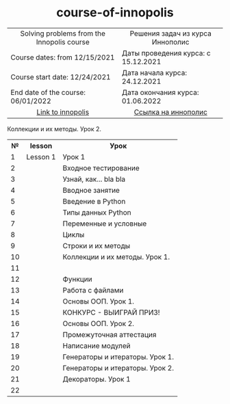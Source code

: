 <h1 align="center">course-of-innopolis</h1>

<table align="center" border="0">
  <tr>
    <td align="center">Solving problems from the Innopolis course</td><td align="center">Решения задач из курса Иннополис</td>
  </tr>
  <tr>
    <td>Course dates: from 12/15/2021</td><td>Даты проведения курса: с 15.12.2021</td>
  </tr>
  <tr>
    <td>Course start date: 12/24/2021</td><td>Дата начала курса: 24.12.2021</td>
  </tr>
  <tr>
    <td>End date of the course: 06/01/2022</td><td>Дата окончания курса: 01.06.2022</td>
  </tr>
  <tr>
    <td align="center"><a href="https://learn.innopolis.university/Students/Trainings">Link to innopolis</a></td><td align="center"><a href="https://learn.innopolis.university/Students/Trainings">Cсылка на иннополис</a></td>
  </tr>
</table>


<table>
  <tr>
    <th >№</th><th>lesson</th><th>Урок</th>
  </tr>

  <tr>
    <td>1</td><td>Lesson 1</td><td>Урок 1</td>
  </tr>

  <tr>
    <td>2</td><td> </td><td>Входное тестирование</td>
  </tr>

  <tr>
    <td>3</td><td> </td><td>Узнай, как... bla bla</td>
  </tr>
  
  <tr>
    <td>4</td><td> </td><td>Вводное занятие</td>
  </tr>
  
  <tr>
    <td>5</td><td> </td><td>Введение в Python</td>
  </tr>

  <tr>
    <td>6</td><td> </td><td>Типы данных Python</td>
  </tr>

  <tr>
    <td>7</td><td> </td><td>Переменные и условные</td>
  </tr>
  
  <tr>
    <td>8</td><td> </td><td>Циклы</td>
  </tr>
  
  <tr>
    <td>9</td><td> </td><td>Строки и их методы</td>
  </tr>

  <tr>
    <td>10</td><td> </td><td>Коллекции и их методы. Урок 1.</td>
  </tr>
  
  <tr>
    <td>11</td><td> </td>Коллекции и их методы. Урок 2.<td></td>
  </tr>

  <tr>
    <td>12</td><td> </td><td>Функции</td>
  </tr>

  <tr>
    <td>13</td><td> </td><td>Работа с файлами</td>
  </tr>
  
  <tr>
    <td>14</td><td> </td><td>Основы ООП. Урок 1.</td>
  </tr>
  
  <tr>
    <td>15</td><td> </td><td>КОНКУРС - ВЫИГРАЙ ПРИЗ!</td>
  </tr>

  <tr>
    <td>16</td><td> </td><td>Основы ООП. Урок 2.</td>
  </tr>

  <tr>
    <td>17</td><td> </td><td>Промежуточная аттестация</td>
  </tr>
  
  <tr>
    <td>18</td><td> </td><td>Написание модулей</td>
  </tr>
  
  <tr>
    <td>19</td><td> </td><td>Генераторы и итераторы. Урок 1.</td>
  </tr>

  <tr>
    <td>20</td><td> </td><td>Генераторы и итераторы. Урок 2.</td>
  </tr>
  
  <tr>
    <td>21</td><td> </td><td>Декораторы. Урок 1</td>
  </tr>

  <tr>
    <td>22</td><td> </td><td></td>
  </tr>
  
</table>

